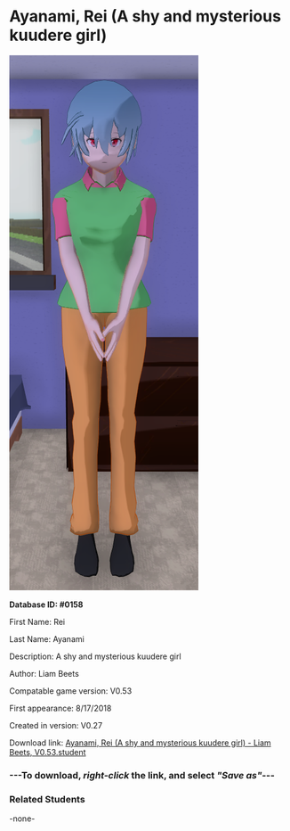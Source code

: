 # Ayanami, Rei (A shy and mysterious kuudere girl)

<img src="../../Files/Images/Ayanami, Rei (A shy and mysterious kuudere girl).png" title="Ayanami, Rei (A shy and mysterious kuudere girl) - Liam Beets, V0.53">

**Database ID: #0158**

First Name: Rei

Last Name: Ayanami

Description: A shy and mysterious kuudere girl

Author: Liam Beets

Compatable game version: V0.53

First appearance: 8/17/2018

Created in version: V0.27

Download link: <a href="https://raw.githubusercontent.com/Arbiter1223/Daigaku-Gurashi-Custom-Students/master/Files/Student%20Files/Ayanami%2C%20Rei%20(A%20shy%20and%20mysterious%20kuudere%20girl)%20-%20Liam%20Beets%2C%20V0.53.student">Ayanami, Rei (A shy and mysterious kuudere girl) - Liam Beets, V0.53.student</a>

### ---**To download, _right-click_ the link, and select _"Save as"_**---

### Related Students

-none-
